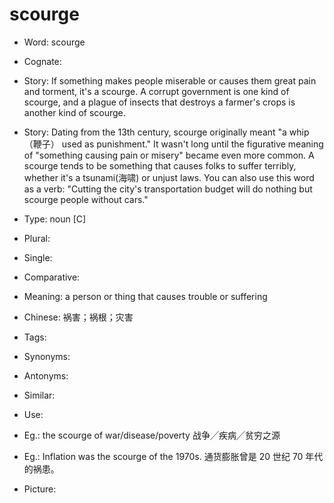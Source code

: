 # scourge

- Word: scourge
- Cognate: 
- Story: If something makes people miserable or causes them great pain and torment, it's a scourge. A corrupt government is one kind of scourge, and a plague of insects that destroys a farmer's crops is another kind of scourge.
- Story: Dating from the 13th century, scourge originally meant "a whip（鞭子） used as punishment." It wasn't long until the figurative meaning of "something causing pain or misery" became even more common. A scourge tends to be something that causes folks to suffer terribly, whether it's a tsunami(海啸) or unjust laws. You can also use this word as a verb: "Cutting the city's transportation budget will do nothing but scourge people without cars."

- Type: noun [C]
- Plural: 
- Single: 
- Comparative: 
- Meaning: a person or thing that causes trouble or suffering
- Chinese: 祸害；祸根；灾害
- Tags: 
- Synonyms: 
- Antonyms: 
- Similar: 
- Use: 
- Eg.: the scourge of war/disease/poverty 战争╱疾病╱贫穷之源
- Eg.: Inflation was the scourge of the 1970s. 通货膨胀曾是 20 世纪 70 年代的祸患。
- Picture: 

